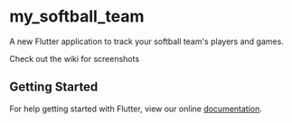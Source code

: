 # my_softball_team

A new Flutter application to track your softball team&#x27;s players and games.

Check out the wiki for screenshots

## Getting Started

For help getting started with Flutter, view our online
[documentation](https://flutter.io/).

